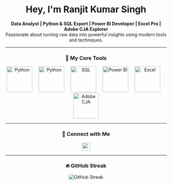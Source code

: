 <h1 align="center">Hey, I'm Ranjit Kumar Singh</h1>

<p align="center">
  <strong>Data Analyst | Python & SQL Expert | Power BI Developer | Excel Pro | Adobe CJA Explorer</strong><br />
  Passionate about turning raw data into powerful insights using modern tools and techniques.
</p>

---

<!-- Skills Section -->
<h3 align="center">💼 My Core Tools</h3>
<div align="center">
  <img src="https://media.giphy.com/media/qgQUggAC3Pfv687qPC/giphy.gif" height="80" alt="Python" />
  <img width="12" />
  <img src="https://media.giphy.com/media/KAq5w47R9rmTuvWOWa/giphy.gif" height="80" alt="Python" />
  <img width="12" />
  <img src="https://marlinbluetech.com/assets/img/sq.gif" height="80" alt="SQL" />
  <img width="12" />
  <img src="https://miro.medium.com/v2/resize:fit:1100/format:webp/0*1G2TzNcdf6rJc5HS.gif" height="80" alt="Power BI" />
  <img width="12" />
  <img src="https://miro.medium.com/v2/format:webp/0*dfhyWoxygZej7bgV.gif" height="80" alt="Excel" />
  <img width="12" />
  <img src="https://jimalytics.com/wp-content/uploads/2022/07/AEP-Schema-Basics.gif" height="80" alt="Adobe CJA" />
</div>

---

<!-- Social Links -->
<h3 align="center">🔗 Connect with Me</h3>
<div align="center">
  <a href="https://www.linkedin.com/in/ranjit-kumar-singh-1a69701a6/" target="_blank">
    <img src="https://img.shields.io/static/v1?message=LinkedIn&logo=linkedin&label=&color=0077B5&logoColor=white&labelColor=&style=for-the-badge" height="25" />
  </a>
</div>

---

<h3 align="center">🔥 GitHub Streak</h3>
<p align="center">
  <img src="https://github-readme-streak-stats.herokuapp.com?user=Ranjit933&theme=dracula&hide_border=false&border_radius=5" alt="GitHub Streak" />
</p>

